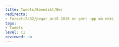 ```yaml
---
title: Tweets/Benedikt/Ber
redirects:
- Forseti2k32/þegar árið 2016 er gert upp má ekki
tags:
- Tweets
level: C1
reviewed: no
---
```

<vocabulary>
</vocabulary>
<Tweet
text="Þegar árið 2016 er gert upp má ekki gleyma því að berjasprettan seinasta sumar var sú mesta í manna minnum."
audio="cYmI.mp3
|photo1=Tweet-forseti2k32-ulgig.jpg"
id="814138149882437633"
date="1482940635000"
favorites="53"
user_name="Benedikt"
handle="forseti2k32"
user_picture="Tweet-forseti2k32-1rhck2j.jpg"
verified=""
></Tweet>

